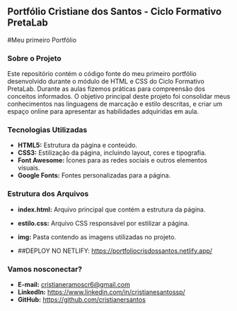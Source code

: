 ## Portfólio Cristiane dos Santos - Ciclo Formativo PretaLab

#Meu primeiro Portfólio

### Sobre o Projeto
Este repositório contém o código fonte do meu primeiro portfólio desenvolvido durante o módulo de HTML e CSS do Ciclo Formativo PretaLab. Durante as aulas fizemos práticas para compreensão dos conceitos informados. O objetivo principal deste projeto foi consolidar meus conhecimentos nas linguagens de marcação  e estilo descritas, e criar um espaço online para apresentar as habilidades adquiridas em aula.

### Tecnologias Utilizadas
* **HTML5:** Estrutura da página e conteúdo.
* **CSS3:** Estilização da página, incluindo layout, cores e tipografia.
* **Font Awesome:** Ícones para as redes sociais e outros elementos visuais.
* **Google Fonts:** Fontes personalizadas para a página.

### Estrutura dos Arquivos
* **index.html:** Arquivo principal que contém a estrutura da página.
* **estilo.css:** Arquivo CSS responsável por estilizar a página.
* **img:** Pasta contendo as imagens utilizadas no projeto.

* ##DEPLOY NO NETLIFY: https://portfoliocrisdossantos.netlify.app/


### Vamos nosconectar?
* **E-mail:** cristianeramoscr6@gmail.com
* **LinkedIn:** https://www.linkedin.com/in/cristianesantossp/
* **GitHub:** https://github.com/cristianersantos

